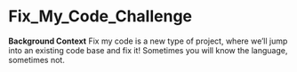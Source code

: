 # Fix_My_Code_Challenge
**Background Context**
Fix my code is a new type of project, where we’ll jump into an existing code base and fix it!  Sometimes you will know the language, sometimes not.
